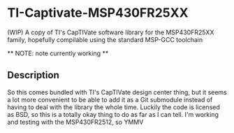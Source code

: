 # TI-Captivate-MSP430FR25XX
(WIP) A copy of TI's CapTIVate software library for the MSP430FR25XX family, hopefully compilable using the standard MSP-GCC toolchain

** NOTE: note currently working **

## Description
So this comes bundled with TI's CapTIVate design center thing, but it seems a lot more convenient to be able to add it as a Git submodule instead of having to deal with the library the whole time.
Luckily the code is licensed as BSD, so this is a totally okay thing to do as far as I can tell.
I'm working and testing with the MSP430FR2512, so YMMV
